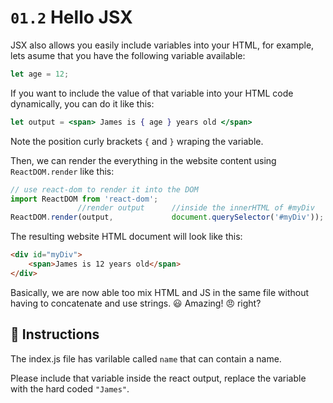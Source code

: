 # `01.2` Hello JSX

JSX also allows you easily include variables into your HTML, for example, lets asume that you have the following variable available:

```js
let age = 12;
```

If you want to include the value of that variable into your HTML code dynamically, you can do it like this:
```jsx
let output = <span> James is { age } years old </span>
```
Note the position curly brackets `{` and `}` wraping the variable.

Then, we can render the everything in the website content using `ReactDOM.render` like this:

```jsx
// use react-dom to render it into the DOM
import ReactDOM from 'react-dom';
               //render output      //inside the innerHTML of #myDiv
ReactDOM.render(output,             document.querySelector('#myDiv'));
```

The resulting website HTML document will look like this:
```html
<div id="myDiv">
    <span>James is 12 years old</span>
</div>
```

Basically, we are now able too mix HTML and JS in the same file without having to concatenate and use strings. :smiley: Amazing! :angry: right?

## :speech_balloon: Instructions

The index.js file has varilable called `name` that can contain a name.

Please include that variable inside the react output, replace the variable with the hard coded `"James"`.